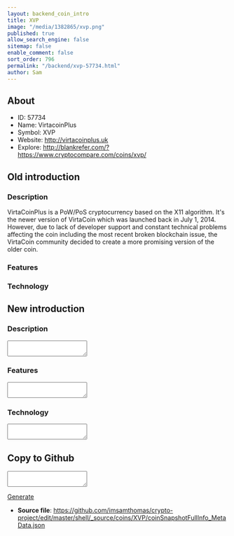 ```yaml
---
layout: backend_coin_intro
title: XVP
image: "/media/1382865/xvp.png"
published: true
allow_search_engine: false
sitemap: false
enable_comment: false
sort_order: 796
permalink: "/backend/xvp-57734.html"
author: Sam
---
```


## About

- ID: 57734
- Name: VirtacoinPlus
- Symbol: XVP
- Website: http://virtacoinplus.uk
- Explore: http://blankrefer.com/?https://www.cryptocompare.com/coins/xvp/


## Old introduction

### Description

<p><span>VirtaCoinPlus is a PoW/PoS cryptocurrency based on the X11 algorithm. It&#39;s the newer version of VirtaCoin which was launched back in July 1, 2014. However, due to lack of developer support and constant technical problems affecting the coin including the most recent broken blockchain issue, the VirtaCoin community decided to create a more promising version of the older coin. </span></p>

### Features


### Technology




## New introduction


### Description
<textarea id="meta_description" name="description"></textarea>

### Features
<textarea id="meta_features" name="features"></textarea>

### Technology
<textarea id="meta_technology" name="technology"></textarea>


## Copy to Github

<textarea id="coinsnapshotfullinfo_metadata"></textarea>

<a href="#gen" onclick="generateMetaDatJson()">Generate</a>

- **Source file**: <a href="https://github.com/imsamthomas/crypto-project/edit/master/shell/_source/coins/XVP/coinSnapshotFullInfo_MetaData.json">https://github.com/imsamthomas/crypto-project/edit/master/shell/_source/coins/XVP/coinSnapshotFullInfo_MetaData.json</a>

